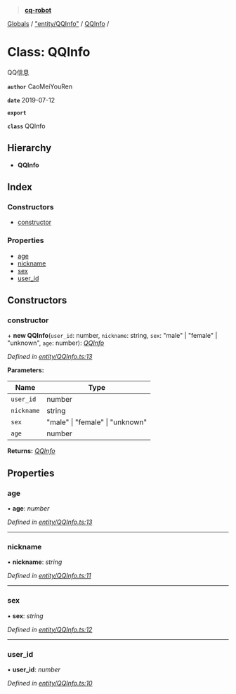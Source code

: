 > **[cq-robot](../README.md)**

[Globals](../globals.md) / ["entity/QQInfo"](../modules/_entity_qqinfo_.md) / [QQInfo](_entity_qqinfo_.qqinfo.md) /

# Class: QQInfo

QQ信息

**`author`** CaoMeiYouRen

**`date`** 2019-07-12

**`export`** 

**`class`** QQInfo

## Hierarchy

* **QQInfo**

## Index

### Constructors

* [constructor](_entity_qqinfo_.qqinfo.md#constructor)

### Properties

* [age](_entity_qqinfo_.qqinfo.md#age)
* [nickname](_entity_qqinfo_.qqinfo.md#nickname)
* [sex](_entity_qqinfo_.qqinfo.md#sex)
* [user_id](_entity_qqinfo_.qqinfo.md#user_id)

## Constructors

###  constructor

\+ **new QQInfo**(`user_id`: number, `nickname`: string, `sex`: "male" | "female" | "unknown", `age`: number): *[QQInfo](_entity_qqinfo_.qqinfo.md)*

*Defined in [entity/QQInfo.ts:13](https://github.com/CaoMeiYouRen/node-cq-robot/blob/951adbf/src/entity/QQInfo.ts#L13)*

**Parameters:**

Name | Type |
------ | ------ |
`user_id` | number |
`nickname` | string |
`sex` | "male" \| "female" \| "unknown" |
`age` | number |

**Returns:** *[QQInfo](_entity_qqinfo_.qqinfo.md)*

## Properties

###  age

• **age**: *number*

*Defined in [entity/QQInfo.ts:13](https://github.com/CaoMeiYouRen/node-cq-robot/blob/951adbf/src/entity/QQInfo.ts#L13)*

___

###  nickname

• **nickname**: *string*

*Defined in [entity/QQInfo.ts:11](https://github.com/CaoMeiYouRen/node-cq-robot/blob/951adbf/src/entity/QQInfo.ts#L11)*

___

###  sex

• **sex**: *string*

*Defined in [entity/QQInfo.ts:12](https://github.com/CaoMeiYouRen/node-cq-robot/blob/951adbf/src/entity/QQInfo.ts#L12)*

___

###  user_id

• **user_id**: *number*

*Defined in [entity/QQInfo.ts:10](https://github.com/CaoMeiYouRen/node-cq-robot/blob/951adbf/src/entity/QQInfo.ts#L10)*